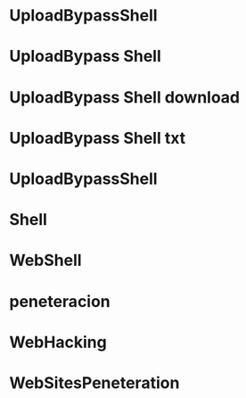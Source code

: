 # UploadBypassShell
# UploadBypass Shell
# UploadBypass Shell download
# UploadBypass Shell txt
# UploadBypassShell
# Shell
# WebShell
# peneteracion
# WebHacking
# WebSitesPeneteration


